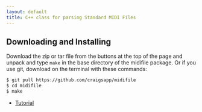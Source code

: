 ```yaml
---
layout: default
title: C++ class for parsing Standard MIDI Files
---
```


<h2> Downloading and Installing </h2>

Download the zip or tar file from the buttons at the top of the page
and unpack and type `make` in the base directory of the midifile 
package.  Or if you use git, download on the terminal with these commands:

``` bash
$ git pull https://github.com/craigsapp/midifile
$ cd midifile
$ make
```

<ul>
<li> <a href="tutorial">Tutorial</a> </li>
</ul>


